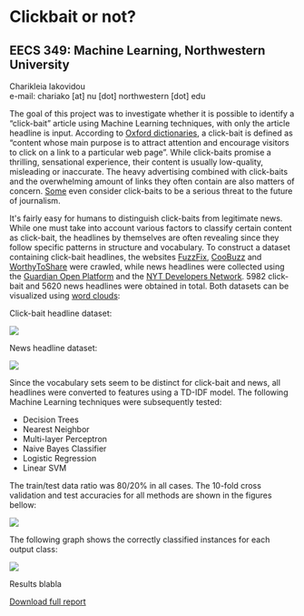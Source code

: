 # Clickbait or not?
## EECS 349: Machine Learning, Northwestern University

Charikleia Iakovidou <br>
e-mail: chariako [at] nu [dot] northwestern [dot] edu

The goal of this project was to investigate whether it is possible to identify a “click-bait” article using Machine Learning techniques, with only the article headline is input. According to [Oxford dictionaries](https://en.oxforddictionaries.com/definition/clickbait), a click-bait is defined as “content whose main purpose is to attract attention and encourage visitors to click on a link to a particular web page”. While click-baits promise a thrilling, sensational experience, their content is usually low-quality, misleading or inaccurate. The heavy advertising combined with click-baits and the overwhelming amount of links they often contain are also matters of concern. [Some](https://www.theguardian.com/media/2016/jul/12/how-technology-disrupted-the-truth) even consider click-baits to be a serious threat to the future of journalism.

It's fairly easy for humans to distinguish click-baits from legitimate news. While one must take into account various factors to classify certain content as click-bait, the headlines by themselves are often revealing since they follow specific patterns in structure and vocabulary. To construct a dataset containing click-bait headlines, the websites [FuzzFix](http://www.fuzzfix.com/), [CooBuzz](http://www.coobuzz.com/) and [WorthyToShare](http://www.worthytoshare.com/) were crawled, while news headlines were collected using the [Guardian Open Platform](http://open-platform.theguardian.com/) and the [NYT Developers Network](https://developer.nytimes.com/). 5982 click-bait and 5620 news headlines were obtained in total. Both datasets can be visualized using [word clouds](https://www.jasondavies.com/wordcloud/):

Click-bait headline dataset:

![](http://i.imgur.com/6UOw4hw.png)

News headline dataset:

![](http://i.imgur.com/pPZoQfO.png)

Since the vocabulary sets seem to be distinct for click-bait and news, all headlines were converted to features using a TD-IDF model. The following Machine Learning techniques were subsequently tested:

- Decision Trees
- Nearest Neighbor
- Multi-layer Perceptron
- Naive Bayes Classifier
- Logistic Regression
- Linear SVM

The train/test data ratio was 80/20% in all cases. The 10-fold cross validation and test accuracies for all methods are shown in the figures bellow:

![](http://i.imgur.com/fS7LM8m.png)

The following graph shows the correctly classified instances for each output class:

![](http://i.imgur.com/TQDS0hV.png)

Results blabla

[Download full report](https://www.youtube.com/watch?v=nSc5-RkndnQ)

